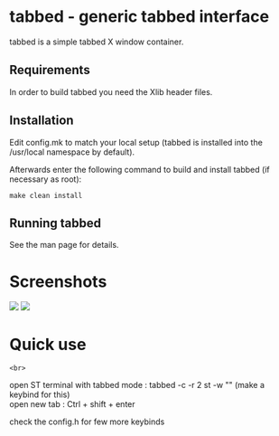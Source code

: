 tabbed - generic tabbed interface
=================================
tabbed is a simple tabbed X window container.

Requirements
------------
In order to build tabbed you need the Xlib header files.

Installation
------------
Edit config.mk to match your local setup (tabbed is installed into
the /usr/local namespace by default).

Afterwards enter the following command to build and install tabbed
(if necessary as root):

    make clean install

Running tabbed
--------------
See the man page for details.

# Screenshots

<img src="https://raw.githubusercontent.com/siduck76/personal-backup/master/rice%20flex/tabbed2.png">  
<img src="https://raw.githubusercontent.com/siduck76/personal-backup/master/rice%20flex/tabbed1.png">
 
# Quick use 

    <br>
  open ST terminal with tabbed mode :  tabbed -c -r 2 st -w ""  (make a keybind for this)   <br>
  open new tab : Ctrl + shift + enter <br>
  
  check the config.h for few more keybinds 
